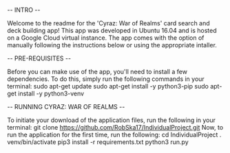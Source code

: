 -- INTRO --

Welcome to the readme for the 'Cyraz: War of Realms' card search and deck building app!
This app was developed in Ubuntu 16.04 and is hosted on a Google Cloud virtual instance.
The app comes with the option of manually following the instructions below or using the appropriate intaller.

-- PRE-REQUISITES --

Before you can make use of the app, you'll need to install a few dependencies.
To do this, simply run the following commands in your terminal:
sudo apt-get update
sudo apt-get install -y python3-pip
sudo apt-get install -y python3-venv

-- RUNNING CYRAZ: WAR OF REALMS --

To initiate your download of the application files, run the following in your terminal:
git clone https://github.com/RobSka17/IndividualProject.git
Now, to run the application for the first time, run the following:
cd IndividualProject
. venv/bin/activate
pip3 install -r requirements.txt
python3 run.py
